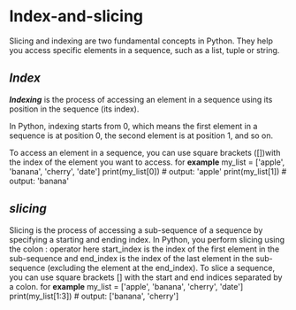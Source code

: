 # Index-and-slicing
Slicing and indexing are two fundamental concepts in Python. They help you access specific elements in a sequence, such as a list, tuple or string.
## *Index*
***Indexing*** is the process of accessing an element in a sequence using its position in the sequence (its index).

In Python, indexing starts from 0, which means the first element in a sequence is at position 0, the second element is at position 1, and so on.

To access an element in a sequence, you can use square brackets ([])with the index of the element you want to access.
 for **example**
my_list = ['apple', 'banana', 'cherry', 'date']
print(my_list[0]) # output: 'apple'
print(my_list[1]) # output: 'banana'

## *slicing*
 Slicing is the process of accessing a sub-sequence of a sequence by specifying a starting and ending index. In Python, you perform slicing using the colon : operator
 here start_index is the index of the first element in the sub-sequence and end_index is the index of the last element in the sub-sequence (excluding the element at the end_index). To slice a sequence, you can use square brackets [] with the start and end indices separated by a colon.
  for **example**
 my_list = ['apple', 'banana', 'cherry', 'date']
print(my_list[1:3]) # output: ['banana', 'cherry']

 
